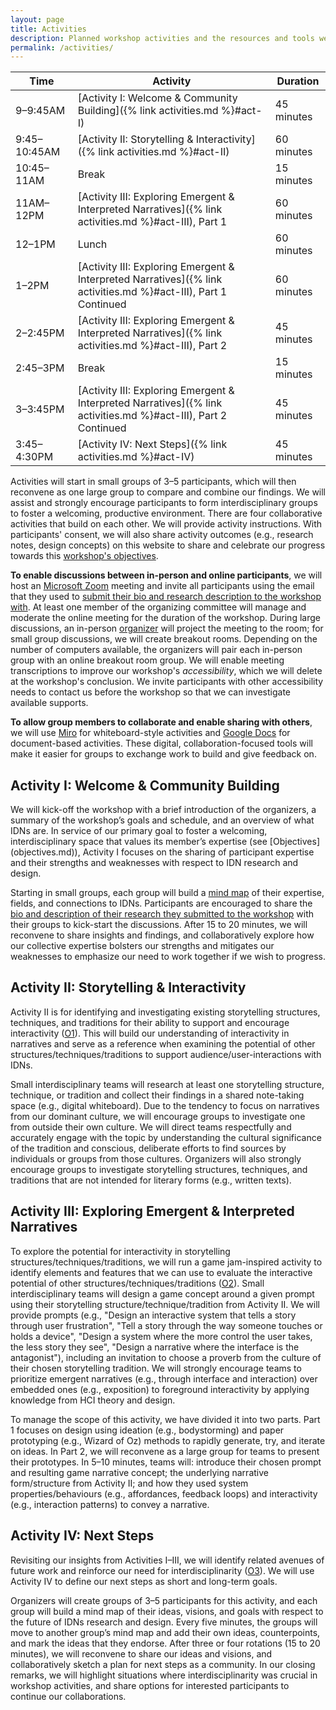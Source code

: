 ```yaml
---
layout: page
title: Activities
description: Planned workshop activities and the resources and tools we'll use to do them
permalink: /activities/
---
```


| Time | Activity | Duration |
| ----------- | ----------- | ----------- |
| 9–9:45AM | [Activity I: Welcome & Community Building]({% link activities.md %}#act-I) | 45 minutes |
| 9:45–10:45AM | [Activity II: Storytelling & Interactivity]({% link activities.md %}#act-II) | 60 minutes |
| 10:45–11AM | Break | 15 minutes |
| 11AM–12PM | [Activity III: Exploring Emergent & Interpreted Narratives]({% link activities.md %}#act-III), Part 1 | 60 minutes |
| 12–1PM | Lunch | 60 minutes |
| 1–2PM | [Activity III: Exploring Emergent & Interpreted Narratives]({% link activities.md %}#act-III), Part 1 Continued | 60 minutes |
| 2–2:45PM | [Activity III: Exploring Emergent & Interpreted Narratives]({% link activities.md %}#act-III), Part 2 | 45 minutes |
| 2:45–3PM | Break | 15 minutes |
| 3–3:45PM | [Activity III: Exploring Emergent & Interpreted Narratives]({% link activities.md %}#act-III), Part 2 Continued | 45 minutes |
| 3:45–4:30PM | [Activity IV: Next Steps]({% link activities.md %}#act-IV) | 45 minutes |

Activities will start in small groups of 3–5 participants, which will then reconvene as one large group to compare and combine our findings. We will assist and strongly encourage participants to form interdisciplinary groups to foster a welcoming, productive environment. There are four collaborative activities that build on each other. We will provide activity instructions. With participants' consent, we will also share activity outcomes (e.g., research notes, design concepts) on this website to share and celebrate our progress towards this [workshop's objectives](objectives.md).

**To enable discussions between in-person and online participants**, we will host an [Microsoft Zoom](https://support.zoom.com/hc/en) meeting and invite all participants using the email that they used to [submit their bio and research description to the workshop with](https://waterloo-touchlab.github.io/hcni/call-for-participation/). At least one member of the organizing committee will manage and moderate the online meeting for the duration of the workshop. During large discussions, an in-person [organizer](organizers.md) will project the meeting to the room; for small group discussions, we will create breakout rooms. Depending on the number of computers available, the organizers will pair each in-person group with an online breakout room group. We will enable meeting transcriptions to improve our workshop's _accessibility_, which we will delete at the workshop's conclusion. We invite participants with other accessibility needs to contact us before the workshop so that we can investigate available supports.

**To allow group members to collaborate and enable sharing with others**, we will use [Miro](https://miro.com/) for whiteboard-style activities and [Google Docs](https://workspace.google.com/intl/en_ca/products/docs/) for document-based activities. These digital, collaboration-focused tools will make it easier for groups to exchange work to build and give feedback on.


<h2 id="act-I">Activity I: Welcome & Community Building</h2>
We will kick-off the workshop with a brief introduction of the organizers, a summary of the workshop’s goals and schedule, and an overview of what IDNs are. In service of our primary goal to foster a welcoming, interdisciplinary space that values its member’s expertise (see [Objectives](objectives.md)), Activity I focuses on the sharing of participant expertise and their strengths and weaknesses with respect to IDN research and design. 

Starting in small groups, each group will build a [mind map](https://www.interaction-design.org/literature/topics/mind-maps) of their expertise, fields, and connections to IDNs. Participants are encouraged to share the [bio and description of their research they submitted to the workshop](https://waterloo-touchlab.github.io/hcni/call-for-participation/) with their groups to kick-start the discussions. After 15 to 20 minutes, we will reconvene to share insights and findings, and collaboratively explore how our collective expertise bolsters our strengths and mitigates our weaknesses to emphasize our need to work together if we wish to progress.

<h2 id="act-II">Activity II: Storytelling & Interactivity</h2>
Activity II is for identifying and investigating existing storytelling structures, techniques, and traditions for their ability to support and encourage interactivity (<a href="#O1">O1</a>). This will build our understanding of interactivity in narratives and serve as a reference when examining the potential of other structures/techniques/traditions to support audience/user-interactions with IDNs. 

Small interdisciplinary teams will research at least one storytelling structure, technique, or tradition and collect their findings in a shared note-taking space (e.g., digital whiteboard). Due to the tendency to focus on narratives from our dominant culture, we will encourage groups to investigate one from outside their own culture. We will direct teams respectfully and accurately engage with the topic by understanding the cultural significance of the tradition and conscious, deliberate efforts to find sources by individuals or groups from those cultures. Organizers will also strongly encourage groups to investigate storytelling structures, techniques, and traditions that are not intended for literary forms (e.g., written texts).

<h2 id="act-III">Activity III: Exploring Emergent & Interpreted Narratives</h2>
To explore the potential for interactivity in storytelling structures/techniques/traditions, we will run a game jam-inspired activity to identify elements and features that we can use to evaluate the interactive potential of other structures/techniques/traditions (<a href="#O2">O2</a>). Small interdisciplinary teams will design a game concept around a given prompt using their storytelling structure/technique/tradition from Activity II. We will provide prompts (e.g., "Design an interactive system that tells a story through user frustration", "Tell a story through the way someone touches or holds a device", "Design a system where the more control the user takes, the less story they see", "Design a narrative where the interface is the antagonist"), including an invitation to choose a proverb from the culture of their chosen storytelling tradition. We will strongly encourage teams to prioritize emergent narratives (e.g., through interface and interaction) over embedded ones (e.g., exposition) to foreground interactivity by applying knowledge from HCI theory and design. 

To manage the scope of this activity, we have divided it into two parts. Part 1 focuses on design using ideation (e.g., bodystorming) and paper prototyping (e.g., Wizard of Oz) methods to rapidly generate, try, and iterate on ideas. In Part 2, we will reconvene as a large group for teams to present their prototypes. In 5–10 minutes, teams will: introduce their chosen prompt and resulting game narrative concept; the underlying narrative form/structure from Activity II; and how they used system properties/behaviours (e.g., affordances, feedback loops) and interactivity (e.g., interaction patterns) to convey a narrative.

<h2 id="act-IV">Activity IV: Next Steps</h2>
Revisiting our insights from Activities I–III, we will identify related avenues of future work and reinforce our need for interdisciplinarity (<a href="#O3">O3</a>). We will use Activity IV to define our next steps as short and long-term goals. 

Organizers will create groups of 3–5 participants for this activity, and each group will build a mind map of their ideas, visions, and goals with respect to the future of IDNs research and design. Every five minutes, the groups will move to another group’s mind map and add their own ideas, counterpoints, and mark the ideas that they endorse. After three or four rotations (15 to 20 minutes), we will reconvene to share our ideas and visions, and collaboratively sketch a plan for next steps as a community. In our closing remarks, we will highlight situations where interdisciplinarity was crucial in workshop activities, and share options for interested participants to continue our collaborations.